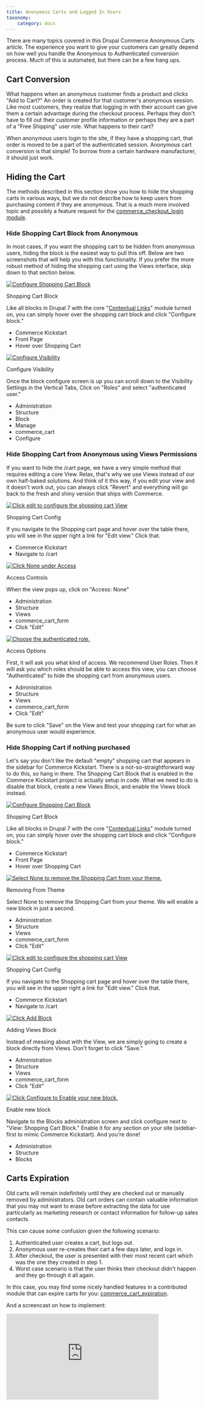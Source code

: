 ```yaml
---
title: Anonymous Carts and Logged In Users
taxonomy:
    category: docs
---
```


<div class="docs-enhanced">
<p>There are many topics covered in this Drupal Commerce Anonymous Carts
article. The experience you want to give your customers can greatly depend on
how well you handle the Anonymous to Authenticated conversion process. Much of
this is automated, but there can be a few hang ups.</p>
<h2>Cart Conversion</h2>
<p>What happens when an anonymous customer finds a product and clicks "Add to
Cart?" An order is created for that customer's anonymous session. Like most
customers, they realize that logging in with their account can give them a
certain advantage during the checkout process. Perhaps they don't have to fill
out their customer profile information or perhaps they are a part of a "Free
Shipping" user role. What happens to their cart?</p>
<p>When anonymous users login to the site, if they have a shopping cart, that
order is moved to be a part of the authenticated session. Anonymous cart
conversion is that simple! To borrow from a certain hardware manufacturer, it
should just work. </p>
<h2>Hiding the Cart</h2>
<p>The methods described in this section show you how to hide the shopping carts
in various ways, but we do not describe how to keep users from purchasing
content if they are anonymous. That is a much more involved topic and possibly a
feature request for the <a
href="http://drupal.org/project/commerce_checkout_login">commerce_checkout_login
module</a>.</p>
<h3>Hide Shopping Cart Block from Anonymous</h3>
<p>In most cases, if you want the shopping cart to be hidden from anonymous
users, hiding the block is the easiest way to pull this off. Below are two
screenshots that will help you with this functionality. If you prefer the more
robust method of hiding the shopping cart using the Views interface, skip down
to that section below.</p>

<div class="screenshot screenshot-caption">
    <div class="img">
        <a href="/sites/default/files/docs/Cart-Anon2Auth-Hide-Block.png"><img
        src="/sites/default/files/docs/Cart-Anon2Auth-Hide-Block.png" alt="Configure
        Shopping Cart Block" /></a>
    </div>
    <div class="caption">
        <p class="caption-title">Shopping Cart Block</p>
        <p>Like all blocks in Drupal 7 with the core "<a
        href="http://drupal.org/documentation/modules/contextual">Contextual
        Links</a>" module turned on, you can simply hover over the shopping cart
        block and click "Configure block."</p>
    </div>
    <ul class="screenshot_breadcrumbs">
        <li class="first">Commerce Kickstart</li>
        <li>Front Page</li>
        <li class="last">Hover over Shopping Cart</li>
    </ul>
</div>

<div class="screenshot screenshot-caption">
    <div class="img">
        <a href="/sites/default/files/docs/Cart-Anon2Auth-Hide-Block-2.png"><img
        src="/sites/default/files/docs/Cart-Anon2Auth-Hide-Block-2.png" alt="Configure
        Visibility" /></a>
    </div>
    <div class="caption">
        <p class="caption-title">Configure Visibility</p>
        <p>Once the block configure screen is up you can scroll down to the
        Visibility Settings in the Vertical Tabs, Click on "Roles" and select
        "authenticated user."</p>
    </div>
    <ul class="screenshot_breadcrumbs">
        <li class="first">Administration</li>
        <li>Structure</li>
        <li>Block</li>
        <li>Manage</li>
        <li>commerce_cart</li>
        <li class="last">Configure</li>
    </ul>
</div>
<h3>Hide Shopping Cart from Anonymous using Views Permissions</h3>
<p>If you want to hide the /cart page, we have a very simple method that
requires editing a core View. Relax, that's why we use Views instead of our own
half-baked solutions. And think of it this way, if you edit your view and it
doesn't work out, you can always click "Revert" and everything will go back to
the fresh and shiny version that ships with Commerce.</p>
<div class="screenshot screenshot-caption">
    <div class="img">
        <a href="/sites/default/files/docs/Cart-Anon2Auth-Views-ClickEdit.png"><img
        src="/sites/default/files/docs/Cart-Anon2Auth-Views-ClickEdit.png" alt="Click edit
        to configure the shopping cart View" /></a>
    </div>
    <div class="caption">
        <p class="caption-title">Shopping Cart Config</p>
        <p>If you navigate to the Shopping cart page and hover over the table
        there, you will see in the upper right a link for "Edit view." Click
        that.</p>
    </div>
    <ul class="screenshot_breadcrumbs">
        <li class="first">Commerce Kickstart</li>
        <li class="last">Navigate to /cart</li>
    </ul>
</div>

<div class="screenshot screenshot-caption">
    <div class="img">
        <a href="/sites/default/files/docs/Cart-Anon2Auth-Views-ClickAccess.png"><img
        src="/sites/default/files/docs/Cart-Anon2Auth-Views-ClickAccess.png" alt="Click
        None under Access" /></a>
    </div>
    <div class="caption">
        <p class="caption-title">Access Controls</p>
        <p>When the view pops up, click on "Access: None"</p>
    </div>
    <ul class="screenshot_breadcrumbs">
        <li class="first">Administration</li>
        <li>Structure</li>
        <li>Views</li>
        <li>commerce_cart_form</li>
        <li class="last">Click "Edit"</li>
    </ul>
</div>

<div class="screenshot screenshot-caption">
    <div class="img">
        <a href="/sites/default/files/docs/Cart-Anon2Auth-Views-AuthRole.png"><img
        src="/sites/default/files/docs/Cart-Anon2Auth-Views-AuthRole.png" alt="Choose the
        authenticated role." /></a>
    </div>
    <div class="caption">
        <p class="caption-title">Access Options</p>
        <p>First, it will ask you what kind of access. We recommend User Roles.
        Then it will ask you which roles should be able to access this view, you
        can choose "Authenticated" to hide the shopping cart from anonymous
        users.</p>
    </div>
    <ul class="screenshot_breadcrumbs">
        <li class="first">Administration</li>
        <li>Structure</li>
        <li>Views</li>
        <li>commerce_cart_form</li>
        <li class="last">Click "Edit"</li>
    </ul>
</div>
<p>Be sure to click "Save" on the View and test your shopping cart for what an
anonymous user would experience.</p>
<h3>Hide Shopping Cart if nothing purchased</h3>
<p>Let's say you don't like the default "empty" shopping cart that appears in
the sidebar for Commerce Kickstart. There is a not-so-straightforward way to do this, so hang in there. The Shopping Cart Block that is enabled in the Commerce Kickstart project is actually setup in code. What we need to do is disable that block, create a new Views Block, and enable the Views block instead.</p>
<div class="screenshot screenshot-caption">
    <div class="img">
        <a href="/sites/default/files/docs/Cart-Anon2Auth-Hide-Block.png"><img
        src="/sites/default/files/docs/Cart-Anon2Auth-Hide-Block.png" alt="Configure
        Shopping Cart Block" /></a>
    </div>
    <div class="caption">
        <p class="caption-title">Shopping Cart Block</p>
        <p>Like all blocks in Drupal 7 with the core "<a
        href="http://drupal.org/documentation/modules/contextual">Contextual
        Links</a>" module turned on, you can simply hover over the shopping cart
        block and click "Configure block."</p>
    </div>
    <ul class="screenshot_breadcrumbs">
        <li class="first">Commerce Kickstart</li>
        <li>Front Page</li>
        <li class="last">Hover over Shopping Cart</li>
    </ul>
</div>

<div class="screenshot screenshot-caption">
    <div class="img">
        <a href="/sites/default/files/docs/Cart-Anon2Auth-Block-Disable.png"><img
        src="/sites/default/files/docs/Cart-Anon2Auth-Block-Disable.png" alt="Select None
        to remove the Shopping Cart from your theme." /></a>
    </div>
    <div class="caption">
        <p class="caption-title">Removing From Theme</p>
        <p>Select None to remove the Shopping Cart from your theme. We will
        enable a new block in just a second.</p>
    </div>
    <ul class="screenshot_breadcrumbs">
        <li class="first">Administration</li>
        <li>Structure</li>
        <li>Views</li>
        <li>commerce_cart_form</li>
        <li class="last">Click "Edit"</li>
    </ul>
</div>

<div class="screenshot screenshot-caption">
    <div class="img">
        <a href="/sites/default/files/docs/Cart-Anon2Auth-Views-ClickEdit.png"><img
        src="/sites/default/files/docs/Cart-Anon2Auth-Views-ClickEdit.png" alt="Click edit
        to configure the shopping cart View" /></a>
    </div>
    <div class="caption">
        <p class="caption-title">Shopping Cart Config</p>
        <p>If you navigate to the Shopping cart page and hover over the table
        there, you will see in the upper right a link for "Edit view." Click
        that.</p>
    </div>
    <ul class="screenshot_breadcrumbs">
        <li class="first">Commerce Kickstart</li>
        <li class="last">Navigate to /cart</li>
    </ul>
</div>

<div class="screenshot screenshot-caption">
    <div class="img">
        <a href="/sites/default/files/docs/Cart-Anon2Auth-Views-AddBlock.png"><img
        src="/sites/default/files/docs/Cart-Anon2Auth-Views-AddBlock.png" alt="Click Add
        Block" /></a>
    </div>
    <div class="caption">
        <p class="caption-title">Adding Views Block</p>
        <p>Instead of messing about with the View, we are simply going to create
        a block directly from Views. Don't forget to click "Save."</p>
    </div>
    <ul class="screenshot_breadcrumbs">
        <li class="first">Administration</li>
        <li>Structure</li>
        <li>Views</li>
        <li>commerce_cart_form</li>
        <li class="last">Click "Edit"</li>
    </ul>
</div>

<div class="screenshot screenshot-caption">
    <div class="img">
        <a href="/sites/default/files/docs/Cart-Anon2Auth-Block-Enable.png"><img
        src="/sites/default/files/docs/Cart-Anon2Auth-Block-Enable.png" alt="Click Configure to Enable your new block." /></a>
    </div>
    <div class="caption">
        <p class="caption-title">Enable new block</p>
        <p>Navigate to the Blocks administration screen and click configure next
        to "View: Shopping Cart Block." Enable it for any section on your site
        (sidebar-first to mimic Commerce Kickstart). And you're done!</p>
    </div>
    <ul class="screenshot_breadcrumbs">
        <li class="first">Administration</li>
        <li>Structure</li>
        <li class="last">Blocks</li>
    </ul>
</div>
<h2>Carts Expiration</h2>
<p>Old carts will remain indefinitely until they are checked out or manually
removed by administrators. Old cart orders can contain valuable information that
you may not want to erase before extracting the data for use particularly as
marketing research or contact information for follow-up sales contacts.</p>
<p>This can cause some confusion given the following scenario:</p>
<ol>
    <li>Authenticated user creates a cart, but logs out.</li>
    <li>Anonymous user re-creates their cart a few days later, and logs in.</li>
    <li>After checkout, the user is presented with their most recent cart which
    was the one they created in step 1.</li>
    <li>Worst case scenario is that the user thinks their checkout didn't happen
    and they go through it all again.</li>
</ol>
<p>In this case, you may find some nicely handled features in a contributed
module that can expire carts for you:
<a href="http://drupal.org/project/commerce_cart_expiration">commerce_cart_expiration</a>.</p>
<p>And a screencast on how to implement:</p>
<iframe src="http://player.vimeo.com/video/40541403?portrait=0" width="400" height="225" frameborder="0" webkitAllowFullScreen mozallowfullscreen allowFullScreen></iframe>
</div>